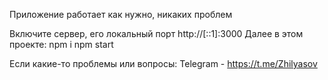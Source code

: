 Приложение работает как нужно, никаких проблем

Включите сервер, его локальный порт http://[::1]:3000
Далее в этом проекте:
npm i
npm start

Если какие-то проблемы или вопросы:
Telegram - https://t.me/Zhilyasov

